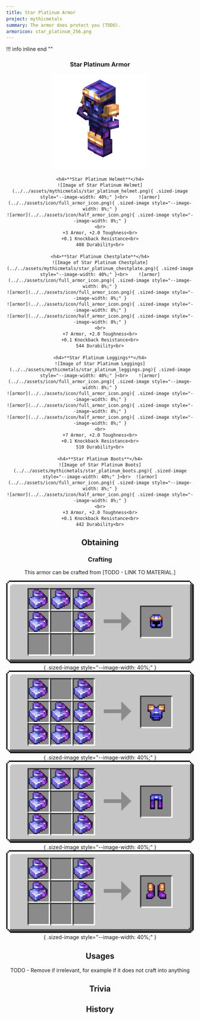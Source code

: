 ```yaml
---
title: Star Platinum Armor
project: mythicmetals
summary: The armor does protect you (TODO).
armoricon: star_platinum_256.png
---
```


!!! info inline end ""
    <center class=tooltip>
    <h3>**Star Platinum Armor**</h3>
    ![WRITE ALT TEXT HERE](../../assets/armor-models/256/star_platinum_256.png)<br>

	<h4>**Star Platinum Helmet**</h4>
	![Image of Star Platinum Helmet](../../assets/mythicmetals/star_platinum_helmet.png){ .sized-image style="--image-width: 40%;" }<br>	![armor](../../assets/icon/full_armor_icon.png){ .sized-image style="--image-width: 8%;" }
	![armor](../../assets/icon/half_armor_icon.png){ .sized-image style="--image-width: 8%;" }
	<br>
	+3 Armor, +2.0 Toughness<br>
	+0.1 Knockback Resistance<br>
	408 Durability<br>

	<h4>**Star Platinum Chestplate**</h4>
	![Image of Star Platinum Chestplate](../../assets/mythicmetals/star_platinum_chestplate.png){ .sized-image style="--image-width: 40%;" }<br>	![armor](../../assets/icon/full_armor_icon.png){ .sized-image style="--image-width: 8%;" }
	![armor](../../assets/icon/full_armor_icon.png){ .sized-image style="--image-width: 8%;" }
	![armor](../../assets/icon/full_armor_icon.png){ .sized-image style="--image-width: 8%;" }
	![armor](../../assets/icon/half_armor_icon.png){ .sized-image style="--image-width: 8%;" }
	<br>
	+7 Armor, +2.0 Toughness<br>
	+0.1 Knockback Resistance<br>
	544 Durability<br>

	<h4>**Star Platinum Leggings**</h4>
	![Image of Star Platinum Leggings](../../assets/mythicmetals/star_platinum_leggings.png){ .sized-image style="--image-width: 40%;" }<br>	![armor](../../assets/icon/full_armor_icon.png){ .sized-image style="--image-width: 8%;" }
	![armor](../../assets/icon/full_armor_icon.png){ .sized-image style="--image-width: 8%;" }
	![armor](../../assets/icon/full_armor_icon.png){ .sized-image style="--image-width: 8%;" }
	![armor](../../assets/icon/half_armor_icon.png){ .sized-image style="--image-width: 8%;" }
	<br>
	+7 Armor, +2.0 Toughness<br>
	+0.1 Knockback Resistance<br>
	510 Durability<br>

	<h4>**Star Platinum Boots**</h4>
	![Image of Star Platinum Boots](../../assets/mythicmetals/star_platinum_boots.png){ .sized-image style="--image-width: 40%;" }<br>	![armor](../../assets/icon/full_armor_icon.png){ .sized-image style="--image-width: 8%;" }
	![armor](../../assets/icon/half_armor_icon.png){ .sized-image style="--image-width: 8%;" }
	<br>
	+3 Armor, +2.0 Toughness<br>
	+0.1 Knockback Resistance<br>
	442 Durability<br>


## Obtaining

### Crafting

This armor can be crafted from [TODO - LINK TO MATERIAL.]

![Image of the recipe for Star Platinum Helmet](../../assets/mythicmetals/recipes/armor/star_platinum_helmet.png){ .sized-image style="--image-width: 40%;" }
![Image of the recipe for Star Platinum Chestplate](../../assets/mythicmetals/recipes/armor/star_platinum_chestplate.png){ .sized-image style="--image-width: 40%;" }
![Image of the recipe for Star Platinum Leggings](../../assets/mythicmetals/recipes/armor/star_platinum_leggings.png){ .sized-image style="--image-width: 40%;" }
![Image of the recipe for Star Platinum Boots](../../assets/mythicmetals/recipes/armor/star_platinum_boots.png){ .sized-image style="--image-width: 40%;" }

## Usages

TODO - Remove if irrelevant, for example if it does not craft into anything

## Trivia

## History

